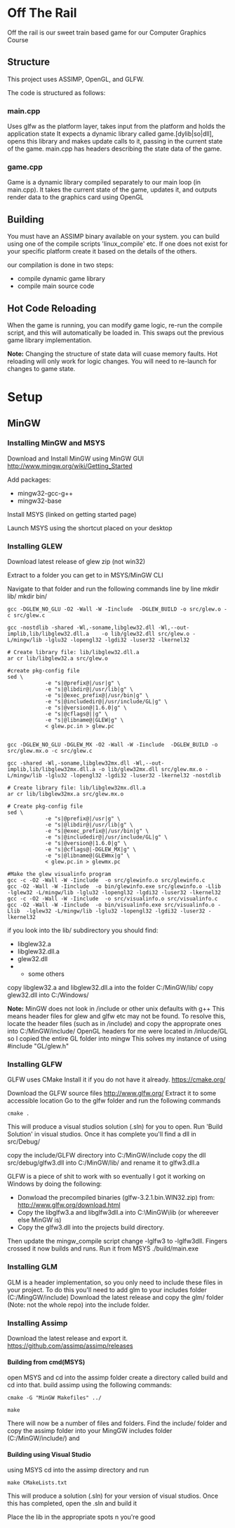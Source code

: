 # Off The Rail

Off the rail is our sweet train based game for our Computer Graphics Course

## Structure
This project uses ASSIMP, OpenGL, and GLFW. 

The code is structured as follows:

### main.cpp
Uses glfw as the platform layer, takes input from the platform and holds the application state
It expects a dynamic library called game.[dylib|so|dll], opens this library and makes update calls
to it, passing in the current state of the game. 
main.cpp has headers describing the state data of the game.

### game.cpp 
Game is a dynamic library compiled separately to our main loop (in main.cpp). 
It takes the current state of the game, updates it, and outputs render data to the graphics card using OpenGL


## Building
You must have an ASSIMP binary available on your system. 
you can build using one of the compile scripts 'linux_compile' etc. If one does not exist for your specific platform
create it based on the details of the others.

our compilation is done in two steps:  
* compile dynamic game library
* compile main source code

## Hot Code Reloading
When the game is running, you can modify game logic, re-run the compile script, and this will automatically be loaded in. 
This swaps out the previous game library implementation. 

**Note:** Changing the structure of state data will cuase memory faults. Hot reloading will only work for logic changes. You will
need to re-launch for changes to game state.


# Setup

## MinGW

### Installing MinGW and MSYS
Download and Install MinGW using MinGW GUI
http://www.mingw.org/wiki/Getting_Started

Add packages:
* mingw32-gcc-g++
* mingw32-base

Install MSYS (linked on getting started page)

Launch MSYS using the shortcut placed on your desktop 

### Installing GLEW
Download latest release of glew zip (not win32)

Extract to a folder you can get to in MSYS/MinGW CLI

Navigate to that folder and run the following commands line by line
	mkdir lib/
	mkdir bin/

	gcc -DGLEW_NO_GLU -O2 -Wall -W -Iinclude  -DGLEW_BUILD -o src/glew.o -c src/glew.c
	
	gcc -nostdlib -shared -Wl,-soname,libglew32.dll -Wl,--out-implib,lib/libglew32.dll.a    -o lib/glew32.dll src/glew.o -L/mingw/lib -lglu32 -lopengl32 -lgdi32 -luser32 -lkernel32

	# Create library file: lib/libglew32.dll.a
	ar cr lib/libglew32.a src/glew.o
	
	#create pkg-config file
	sed \
                -e "s|@prefix@|/usr|g" \
                -e "s|@libdir@|/usr/lib|g" \
                -e "s|@exec_prefix@|/usr/bin|g" \
                -e "s|@includedir@|/usr/include/GL|g" \
                -e "s|@version@|1.6.0|g" \
                -e "s|@cflags@||g" \
                -e "s|@libname@|GLEW|g" \
                < glew.pc.in > glew.pc

	
	gcc -DGLEW_NO_GLU -DGLEW_MX -O2 -Wall -W -Iinclude  -DGLEW_BUILD -o src/glew.mx.o -c src/glew.c

	gcc -shared -Wl,-soname,libglew32mx.dll -Wl,--out-implib,lib/libglew32mx.dll.a -o lib/glew32mx.dll src/glew.mx.o -L/mingw/lib -lglu32 -lopengl32 -lgdi32 -luser32 -lkernel32 -nostdlib

	# Create library file: lib/libglew32mx.dll.a
	ar cr lib/libglew32mx.a src/glew.mx.o

	# Create pkg-config file
	sed \
                -e "s|@prefix@|/usr|g" \
                -e "s|@libdir@|/usr/lib|g" \
                -e "s|@exec_prefix@|/usr/bin|g" \
                -e "s|@includedir@|/usr/include/GL|g" \
                -e "s|@version@|1.6.0|g" \
                -e "s|@cflags@|-DGLEW_MX|g" \
                -e "s|@libname@|GLEWmx|g" \
                < glew.pc.in > glewmx.pc

    #Make the glew visualinfo program
    gcc -c -O2 -Wall -W -Iinclude  -o src/glewinfo.o src/glewinfo.c
    gcc -O2 -Wall -W -Iinclude  -o bin/glewinfo.exe src/glewinfo.o -Llib  -lglew32 -L/mingw/lib -lglu32 -lopengl32 -lgdi32 -luser32 -lkernel32
    gcc -c -O2 -Wall -W -Iinclude  -o src/visualinfo.o src/visualinfo.c
    gcc -O2 -Wall -W -Iinclude  -o bin/visualinfo.exe src/visualinfo.o -Llib  -lglew32 -L/mingw/lib -lglu32 -lopengl32 -lgdi32 -luser32 -lkernel32

if you look into the lib/ subdirectory you should find:
* libglew32.a
* libglew32.dll.a
* glew32.dll
* + some others

copy libglew32.a and libglew32.dll.a into the folder C:/MinGW/lib/
copy glew32.dll into C:/Windows/

**Note:** MinGW does not look in /include or other unix defaults with g++
This means header files for glew and glfw etc may not be found. To resolve this, locate the header files (such as in /include) and copy the approprate ones into C:/MinGW/include/
OpenGL headers for me were located in /inlucde/GL so I copied the entire GL folder into mingw
This solves my instance of using #include "GL/glew.h"

### Installing GLFW

GLFW uses CMake
Install it if you do not have it already. https://cmake.org/

Download the GLFW source files http://www.glfw.org/
Extract it to some accessible location
Go to the glfw folder and run the following commands
	
	cmake .

This will produce a visual studios solution (.sln) for you to open.
Run 'Build Solution' in visual studios. Once it has complete you'll find a dll in src/Debug/

copy the include/GLFW directory into C:/MinGW/include
copy the dll src/debug/glfw3.dll into C:/MinGW/lib/ and rename it to glfw3.dll.a

GLFW is a piece of shit to work with so eventually I got it working on Windows by doing the following:
- Donwload the precompiled binaries (glfw-3.2.1.bin.WIN32.zip) from: http://www.glfw.org/download.html
- Copy the libglfw3.a and libglfw3dll.a into C:\MinGW\lib (or whereever else MinGW is)
- Copy the glfw3.dll into the projects build directory.

Then update the mingw_compile script change -lglfw3 to -lglfw3dll.
Fingers crossed it now builds and runs. Run it from MSYS ./build/main.exe

### Installing GLM

GLM is a header implementation, so you only need to include these files in your project. 
To do this you'll need to add glm to your includes folder (C:/MingGW/include)
Download the latest  release and copy the glm/  folder (Note: not the whole repo) into the include folder.


### Installing Assimp

Download the latest release and export it.
https://github.com/assimp/assimp/releases

#### Building from cmd(MSYS)

open MSYS and cd into the assimp folder
create a directory called build and cd into that.
build assimp using the following commands:

	cmake -G "MinGW Makefiles" ../

	make

There will now be a number of files and folders. 
Find the include/ folder and copy the assimp folder into your MingGW includes folder (C:/MinGW/include/)
and 


#### Building using Visual Studio
using MSYS cd into the assimp directory and run
	
	make CMakeLists.txt

This will produce a solution (.sln) for your version of visual studios.
Once this has completed, open the .sln and build it

Place the lib in the appropriate spots n you're good


